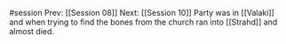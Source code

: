 #session 
Prev: [[Session 08]]
Next: [[Session 10]]
Party was in [[Valaki]] and when trying to find the bones from the church ran into [[Strahd]] and almost died.